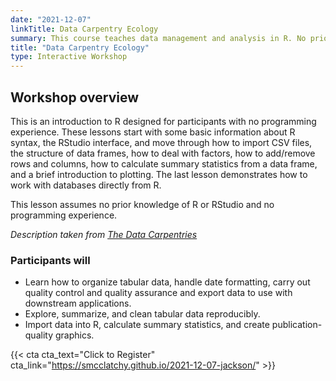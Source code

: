 ```yaml
---
date: "2021-12-07"
linkTitle: Data Carpentry Ecology
summary: This course teaches data management and analysis in R. No prior coding experience is required.
title: "Data Carpentry Ecology"
type: Interactive Workshop
---
```



## Workshop overview

This is an introduction to R designed for participants with no programming experience. These lessons start with some basic information about R syntax, the RStudio interface, and move through how to import CSV files, the structure of data frames, how to deal with factors, how to add/remove rows and columns, how to calculate summary statistics from a data frame, and a brief introduction to plotting. The last lesson demonstrates how to work with databases directly from R.

This lesson assumes no prior knowledge of R or RStudio and no programming experience.

*Description taken from [The Data Carpentries](https://datacarpentry.org/R-ecology-lesson/)*


### Participants will 
 - Learn how to organize tabular data, handle date formatting, carry out quality control and quality assurance and export data to use with downstream applications. 
 - Explore, summarize, and clean tabular data reproducibly. 
 - Import data into R, calculate summary statistics, and create publication-quality graphics. 

{{< cta cta_text="Click to Register" cta_link="https://smcclatchy.github.io/2021-12-07-jackson/" >}}
